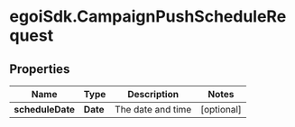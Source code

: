 # egoiSdk.CampaignPushScheduleRequest

## Properties
Name | Type | Description | Notes
------------ | ------------- | ------------- | -------------
**scheduleDate** | **Date** | The date and time | [optional] 


